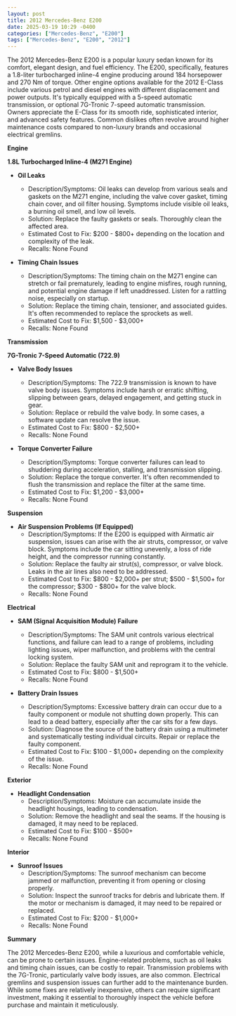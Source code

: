 ```yaml
---
layout: post
title: 2012 Mercedes-Benz E200
date: 2025-03-19 10:29 -0400
categories: ["Mercedes-Benz", "E200"]
tags: ["Mercedes-Benz", "E200", "2012"]
---
```

The 2012 Mercedes-Benz E200 is a popular luxury sedan known for its comfort, elegant design, and fuel efficiency. The E200, specifically, features a 1.8-liter turbocharged inline-4 engine producing around 184 horsepower and 270 Nm of torque. Other engine options available for the 2012 E-Class include various petrol and diesel engines with different displacement and power outputs. It's typically equipped with a 5-speed automatic transmission, or optional 7G-Tronic 7-speed automatic transmission. Owners appreciate the E-Class for its smooth ride, sophisticated interior, and advanced safety features. Common dislikes often revolve around higher maintenance costs compared to non-luxury brands and occasional electrical gremlins.

**Engine**

**1.8L Turbocharged Inline-4 (M271 Engine)**

*   **Oil Leaks**
    *   Description/Symptoms: Oil leaks can develop from various seals and gaskets on the M271 engine, including the valve cover gasket, timing chain cover, and oil filter housing. Symptoms include visible oil leaks, a burning oil smell, and low oil levels.
    *   Solution: Replace the faulty gaskets or seals. Thoroughly clean the affected area.
    *   Estimated Cost to Fix: $200 - $800+ depending on the location and complexity of the leak.
    *   Recalls: None Found

*   **Timing Chain Issues**
    *   Description/Symptoms: The timing chain on the M271 engine can stretch or fail prematurely, leading to engine misfires, rough running, and potential engine damage if left unaddressed. Listen for a rattling noise, especially on startup.
    *   Solution: Replace the timing chain, tensioner, and associated guides. It's often recommended to replace the sprockets as well.
    *   Estimated Cost to Fix: $1,500 - $3,000+
    *   Recalls: None Found

**Transmission**

**7G-Tronic 7-Speed Automatic (722.9)**

*   **Valve Body Issues**
    *   Description/Symptoms: The 722.9 transmission is known to have valve body issues. Symptoms include harsh or erratic shifting, slipping between gears, delayed engagement, and getting stuck in gear.
    *   Solution: Replace or rebuild the valve body. In some cases, a software update can resolve the issue.
    *   Estimated Cost to Fix: $800 - $2,500+
    *   Recalls: None Found

*   **Torque Converter Failure**
    *   Description/Symptoms: Torque converter failures can lead to shuddering during acceleration, stalling, and transmission slipping.
    *   Solution: Replace the torque converter. It's often recommended to flush the transmission and replace the filter at the same time.
    *   Estimated Cost to Fix: $1,200 - $3,000+
    *   Recalls: None Found

**Suspension**

*   **Air Suspension Problems (If Equipped)**
    *   Description/Symptoms: If the E200 is equipped with Airmatic air suspension, issues can arise with the air struts, compressor, or valve block. Symptoms include the car sitting unevenly, a loss of ride height, and the compressor running constantly.
    *   Solution: Replace the faulty air strut(s), compressor, or valve block. Leaks in the air lines also need to be addressed.
    *   Estimated Cost to Fix: $800 - $2,000+ per strut; $500 - $1,500+ for the compressor; $300 - $800+ for the valve block.
    *   Recalls: None Found

**Electrical**

*   **SAM (Signal Acquisition Module) Failure**
    *   Description/Symptoms: The SAM unit controls various electrical functions, and failure can lead to a range of problems, including lighting issues, wiper malfunction, and problems with the central locking system.
    *   Solution: Replace the faulty SAM unit and reprogram it to the vehicle.
    *   Estimated Cost to Fix: $800 - $1,500+
    *   Recalls: None Found

*   **Battery Drain Issues**
    *   Description/Symptoms: Excessive battery drain can occur due to a faulty component or module not shutting down properly. This can lead to a dead battery, especially after the car sits for a few days.
    *   Solution: Diagnose the source of the battery drain using a multimeter and systematically testing individual circuits. Repair or replace the faulty component.
    *   Estimated Cost to Fix: $100 - $1,000+ depending on the complexity of the issue.
    *   Recalls: None Found

**Exterior**

*   **Headlight Condensation**
    *   Description/Symptoms: Moisture can accumulate inside the headlight housings, leading to condensation.
    *   Solution: Remove the headlight and seal the seams. If the housing is damaged, it may need to be replaced.
    *   Estimated Cost to Fix: $100 - $500+
    *   Recalls: None Found

**Interior**

*   **Sunroof Issues**
    *   Description/Symptoms: The sunroof mechanism can become jammed or malfunction, preventing it from opening or closing properly.
    *   Solution: Inspect the sunroof tracks for debris and lubricate them. If the motor or mechanism is damaged, it may need to be repaired or replaced.
    *   Estimated Cost to Fix: $200 - $1,000+
    *   Recalls: None Found

**Summary**

The 2012 Mercedes-Benz E200, while a luxurious and comfortable vehicle, can be prone to certain issues. Engine-related problems, such as oil leaks and timing chain issues, can be costly to repair. Transmission problems with the 7G-Tronic, particularly valve body issues, are also common. Electrical gremlins and suspension issues can further add to the maintenance burden. While some fixes are relatively inexpensive, others can require significant investment, making it essential to thoroughly inspect the vehicle before purchase and maintain it meticulously.

